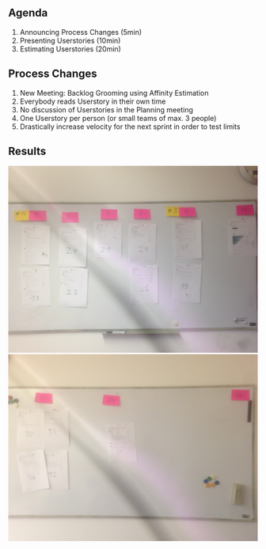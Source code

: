 
## Agenda
1. Announcing Process Changes (5min)
2. Presenting Userstories (10min)
3. Estimating Userstories (20min)

## Process Changes
1. New Meeting: Backlog Grooming using Affinity Estimation
2. Everybody reads Userstory in their own time
3. No discussion of Userstories in the Planning meeting
4. One Userstory per person (or small teams of max. 3 people)
5. Drastically increase velocity for the next sprint in order to test limits

## Results
![](../images/2019-01-07-Affinity-Estimation-1.JPG)
![](../images/2019-01-07-Affinity-Estimation-2.JPG)
